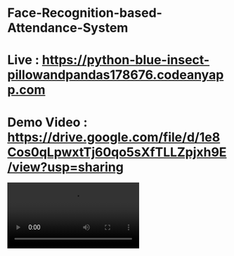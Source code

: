 # Face-Recognition-based-Attendance-System


<h1>Live : <a href="https://python-blue-insect-pillowandpandas178676.codeanyapp.com"> https://python-blue-insect-pillowandpandas178676.codeanyapp.com </a></h1>


<h1>Demo Video : <a href="https://drive.google.com/file/d/1e8Cos0qLpwxtTj60qo5sXfTLLZpjxh9E/view?usp=sharing"> https://drive.google.com/file/d/1e8Cos0qLpwxtTj60qo5sXfTLLZpjxh9E/view?usp=sharing </a></h1>

<video>
    <source src="https://drive.google.com/uc?export=download&id=1e8Cos0qLpwxtTj60qo5sXfTLLZpjxh9E" type='video/mp4'>
</video>
